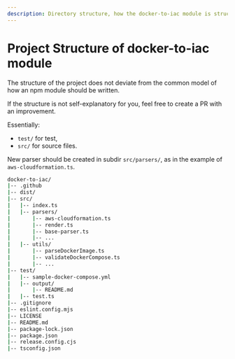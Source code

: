 ```yaml
---
description: Directory structure, how the docker-to-iac module is structured, explanation of where you should add which type of files.
---
```


# Project Structure of docker-to-iac module

The structure of the project does not deviate from the common model of how an npm module should be written.

If the structure is not self-explanatory for you, feel free to create a PR with an improvement.

Essentially:

- `test/` for test,
- `src/` for source files.

New parser should be created in subdir `src/parsers/`, as in the example of `aws-cloudformation.ts`.

```bash
docker-to-iac/
|-- .github
|-- dist/
|-- src/
|   |-- index.ts
|   |-- parsers/
|       |-- aws-cloudformation.ts
|       |-- render.ts
|       |-- base-parser.ts
|       |-- ...
|   |-- utils/
|       |-- parseDockerImage.ts
|       |-- validateDockerCompose.ts
|       |-- ...
|-- test/
|   |-- sample-docker-compose.yml
|   |-- output/
|       |-- README.md
|   |-- test.ts
|-- .gitignore
|-- eslint.config.mjs
|-- LICENSE
|-- README.md
|-- package-lock.json
|-- package.json
|-- release.config.cjs
|-- tsconfig.json
```
